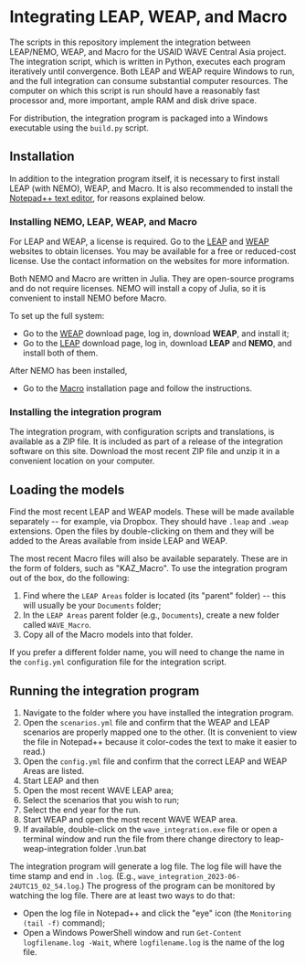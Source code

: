 # Integrating LEAP, WEAP, and Macro
The scripts in this repository implement the integration between LEAP/NEMO, WEAP, and Macro for the USAID WAVE Central Asia project. The integration script, which is written in Python, executes each program iteratively until convergence. Both LEAP and WEAP require Windows to run, and the full integration can consume substantial computer resources. The computer on which this script is run should have a reasonably fast processor and, more important, ample RAM and disk drive space.

For distribution, the integration program is packaged into a Windows executable using the `build.py` script.                

## Installation
In addition to the integration program itself, it is necessary to first install LEAP (with NEMO), WEAP, and Macro. It is also recommended to install the [Notepad++ text editor](https://notepad-plus-plus.org/), for reasons explained below.

### Installing NEMO, LEAP, WEAP, and Macro
For LEAP and WEAP, a license is required. Go to the [LEAP](https://leap.sei.org/) and [WEAP](https://weap.sei.org/) websites to obtain licenses. You may be available for a free or reduced-cost license. Use the contact information on the websites for more information.

Both NEMO and Macro are written in Julia. They are open-source programs and do not require licenses. NEMO will install a copy of Julia, so it is convenient to install NEMO before Macro.

To set up the full system:
- Go to the [WEAP](https://weap.sei.org/index.asp?action=40) download page, log in, download **WEAP**, and install it;
- Go to the [LEAP](https://leap.sei.org/default.asp?action=download) download page, log in, download **LEAP** and **NEMO**, and install both of them.

After NEMO has been installed,
- Go to the [Macro](https://sei-international.github.io/LEAPMacro.jl/stable/installation/) installation page and follow the instructions.

### Installing the integration program
The integration program, with configuration scripts and translations, is available as a ZIP file. It is included as part of a release of the integration software on this site. Download the most recent ZIP file and unzip it in a convenient location on your computer.

## Loading the models
Find the most recent LEAP and WEAP models. These will be made available separately -- for example, via Dropbox. They should have `.leap` and `.weap` extensions. Open the files by double-clicking on them and they will be added to the Areas available from inside LEAP and WEAP.

The most recent Macro files will also be available separately. These are in the form of folders, such as "KAZ_Macro". To use the integration program out of the box, do the following:
1. Find where the `LEAP Areas` folder is located (its "parent" folder) -- this will usually be your `Documents` folder;
1. In the `LEAP Areas` parent folder (e.g., `Documents`), create a new folder called `WAVE_Macro`.
1. Copy all of the Macro models into that folder.

If you prefer a different folder name, you will need to change the name in the `config.yml` configuration file for the integration script.

## Running the integration program
1. Navigate to the folder where you have installed the integration program.
1. Open the `scenarios.yml` file and confirm that the WEAP and LEAP scenarios are properly mapped one to the other. (It is convenient to view the file in Notepad++ because it color-codes the text to make it easier to read.)
1. Open the `config.yml` file and confirm that the correct LEAP and WEAP Areas are listed.
1. Start LEAP and then
  1. Open the most recent WAVE LEAP area;
  1. Select the scenarios that you wish to run;
  1. Select the end year for the run.
1. Start WEAP and open the most recent WAVE WEAP area.
1. If available, double-click on the `wave_integration.exe` file or open a terminal window and run the file from there
   change directory to leap-weap-integration folder
   .\run.bat

The integration program will generate a log file. The log file will have the time stamp and end in `.log`. (E.g., `wave_integration_2023-06-24UTC15_02_54.log`.) The progress of the program can be monitored by watching the log file. There are at least two ways to do that:
- Open the log file in Notepad++ and click the "eye" icon (the `Monitoring (tail -f)` command);
- Open a Windows PowerShell window and run `Get-Content logfilename.log -Wait`, where `logfilename.log` is the name of the log file.

